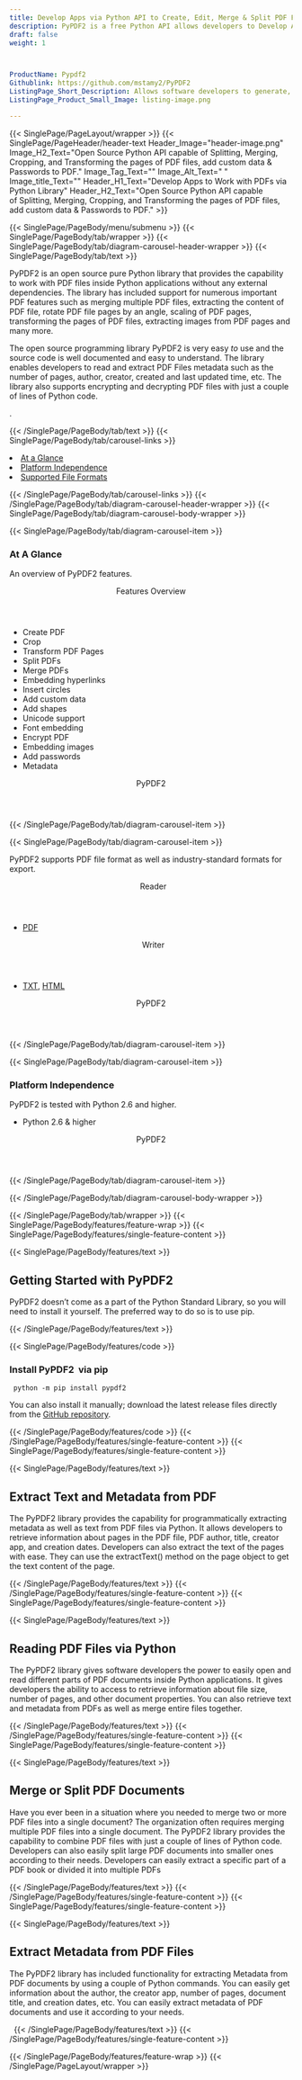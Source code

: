 ```yaml
---
title: Develop Apps via Python API to Create, Edit, Merge & Split PDF Files
description: PyPDF2 is a free Python API allows developers to Develop Apps to generate, edit, merge & split PDF Documents. Extract data & elements from PDFs via Python Library.
draft: false
weight: 1



ProductName: Pypdf2
Githublink: https://github.com/mstamy2/PyPDF2
ListingPage_Short_Description: Allows software developers to generate, edit, and merge & split PDFs from their own Python applications. Extract metadata, images & elements from PDF Files via Python Library.
ListingPage_Product_Small_Image: listing-image.png 

---
```


{{< SinglePage/PageLayout/wrapper >}}
{{< SinglePage/PageHeader/header-text
Header_Image="header-image.png"
Image_H2_Text="Open Source Python API capable of Splitting, Merging, Cropping, and Transforming the pages of PDF files, add custom data & Passwords to PDF."
Image_Tag_Text=""
Image_Alt_Text=" "
Image_title_Text=""
Header_H1_Text="Develop Apps to Work with PDFs via Python Library"
Header_H2_Text="Open Source Python API capable of Splitting, Merging, Cropping, and Transforming the pages of PDF files, add custom data & Passwords to PDF." >}}

{{< SinglePage/PageBody/menu/submenu >}}
{{< SinglePage/PageBody/tab/wrapper >}}
{{< SinglePage/PageBody/tab/diagram-carousel-header-wrapper >}}
{{< SinglePage/PageBody/tab/text >}}



<p>PyPDF2 is an open source pure Python library that provides the capability to work with PDF files inside Python applications without any external dependencies. The library has included support for numerous important PDF features such as merging multiple PDF files, extracting the content of PDF file, rotate PDF file pages by an angle, scaling of PDF pages, transforming the pages of PDF files, extracting images from PDF pages and many more.</p>
<p>The open source programming library PyPDF2 is very easy <em>to </em>use and the source code is well documented and easy to understand. The library enables developers to read and extract PDF Files metadata such as the number of pages, author, creator, created and last updated time, etc. The library also supports encrypting and decrypting PDF files with just a couple of lines of Python code.</p>
<p>.</p>

{{< /SinglePage/PageBody/tab/text >}}
{{< SinglePage/PageBody/tab/carousel-links >}}

<li data-target="#diagramcarousel" data-slide-to="0"><a href="#">At a Glance</a></li>
<li data-target="#diagramcarousel" data-slide-to="2"><a href="#">Platform Independence</a></li>
<li data-target="#diagramcarousel" data-slide-to="1"><a class="activetab" href="#">Supported File Formats</a></li>


{{< /SinglePage/PageBody/tab/carousel-links >}}
{{< /SinglePage/PageBody/tab/diagram-carousel-header-wrapper >}}
{{< SinglePage/PageBody/tab/diagram-carousel-body-wrapper >}}

{{< SinglePage/PageBody/tab/diagram-carousel-item >}}
<h3>At A Glance</h3>
<p>An overview of PyPDF2 features.</p>
<div class="diagram1 d1-poi">
<div class="d1-row">
<div class="d1-col d1-right"><header>Features Overview</header>
<ul>
<li>Create PDF</li>
<li>Crop</li>
<li>Transform PDF Pages</li>
<li>Split PDFs</li>
<li>Merge PDFs</li>
<li>Embedding hyperlinks</li>
<li>Insert circles</li>
<li>Add custom data</li>
<li>Add shapes</li>
<li>Unicode support</li>
<li>Font embedding</li>
<li>Encrypt PDF</li>
<li>Embedding images</li>
<li>Add passwords</li>
<li>Metadata</li>
</ul>
</div>
</div>
<div class="d1-logo" style="border: none;"><!--<img src="/templates/fileformat/images/product-logos/compression/net/sharpcompress-header.png" alt="Compression APIs for .NET" />--><header>PyPDF2</header><footer><small></small></footer></div>
<!--/logo--></div>
<!--/diagram1-->
{{< /SinglePage/PageBody/tab/diagram-carousel-item >}}

{{< SinglePage/PageBody/tab/diagram-carousel-item >}}
<p>PyPDF2 supports PDF file format as well as industry-standard formats for export.</p>
<div class="diagram1 d2  d1-poi">
<div class="d1-row">
<div class="d1-col d1-left"><header><i class="fa fa-arrows-v "> </i> Reader</header>
<ul>
<li><a href="https://wiki.fileformat.com/view/pdf/">PDF</a></li>
</ul>
</div>
<!--/left-->
<div class="d1-col d1-right"><header><i class="fa  fa-long-arrow-down"> </i> Writer</header>
<ul>
<li><a href="https://wiki.fileformat.com/word-processing/txt/">TXT</a>, <a href="https://wiki.fileformat.com/web/html/">HTML</a> </li>
</ul>
</div>
<!--/right--></div>
<!--/row-->
<div class="d1-logo" style="border: none;"><!--<img src="/templates/fileformat/images/product-logos/compression/net/sharpcompress-header.png" alt="Compression APIs for .NET" />--><header>PyPDF2</header><footer><small></small></footer></div>
<!--/logo--></div>
<!--/diagram2-->
{{< /SinglePage/PageBody/tab/diagram-carousel-item >}}

{{< SinglePage/PageBody/tab/diagram-carousel-item >}}
<h3>Platform Independence</h3>
<p>PyPDF2 is tested with Python 2.6 and higher.</p>
<div class="diagram1 d1-poi">
<div class="d1-row">
<div class="d1-col d1-right"><!--<header><i class="fa fa-cubes">` </i></header-->
<ul>
<li>Python 2.6 & higher</li>
</ul>
</div>
<!--/left
<div class="d1-col d1-right">&nbsp;</div> --> <!--/right--></div>
<!--/row-->
<div class="d1-logo" style="border: none;"><!--<img src="/templates/fileformat/images/product-logos/compression/net/sharpcompress-header.png" alt="Compression APIs for .NET" />--><header>PyPDF2</header><footer><small></small></footer></div>
<!--/logo--></div>
<!--/diagram2 -->
{{< /SinglePage/PageBody/tab/diagram-carousel-item >}}

{{< /SinglePage/PageBody/tab/diagram-carousel-body-wrapper >}}

{{< /SinglePage/PageBody/tab/wrapper >}}
{{< SinglePage/PageBody/features/feature-wrap >}}
{{< SinglePage/PageBody/features/single-feature-content >}}

{{< SinglePage/PageBody/features/text >}}
<h2 class="h2title">Getting Started with PyPDF2</h2>
<p>PyPDF2 doesn’t come as a part of the Python Standard Library, so you will need to install it yourself. The preferred way to do so is to use pip.</p>
{{< /SinglePage/PageBody/features/text >}}

{{< SinglePage/PageBody/features/code >}}
<h3>Install PyPDF2  via pip</h3>
<pre><code class="html"> python -m pip install pypdf2   
</code></pre>

<p>You can also install it manually; download the latest release files directly from the <a href="https://github.com/mstamy2/PyPDF2.git">GitHub repository</a>.</p>

{{< /SinglePage/PageBody/features/code >}}
{{< /SinglePage/PageBody/features/single-feature-content >}}
{{< SinglePage/PageBody/features/single-feature-content >}}

{{< SinglePage/PageBody/features/text >}}
<h2 class="h2title">Extract Text and Metadata from PDF</h2>
<p>The PyPDF2 library provides the capability for programmatically extracting metadata as well as text from PDF files via Python. It allows developers to retrieve information about pages in the PDF file, PDF author, title, creator app, and creation dates. Developers can also extract the text of the pages with ease. They can use the extractText() method on the page object to get the text content of the page.</p>

{{< /SinglePage/PageBody/features/text >}}
{{< /SinglePage/PageBody/features/single-feature-content >}}
{{< SinglePage/PageBody/features/single-feature-content >}}

{{< SinglePage/PageBody/features/text >}}
<h2 class="h2title">Reading PDF Files via Python</h2>
<p>The PyPDF2 library gives software developers the power to easily open and read different parts of PDF documents inside Python applications. It gives developers the ability to access to retrieve information about file size, number of pages, and other document properties. You can also retrieve text and metadata from PDFs as well as merge entire files together.</p>

{{< /SinglePage/PageBody/features/text >}}
{{< /SinglePage/PageBody/features/single-feature-content >}}
{{< SinglePage/PageBody/features/single-feature-content >}}

{{< SinglePage/PageBody/features/text >}}
<h2 class="h2title">Merge or Split PDF Documents</h2>
<p>Have you ever been in a situation where you needed to merge two or more PDF files into a single document? The organization often requires merging multiple PDF files into a single document. The PyPDF2 library provides the capability to combine PDF files with just a couple of lines of Python code. Developers can also easily split large PDF documents into smaller ones according to their needs. Developers can easily extract a specific part of a PDF book or divided it into multiple PDFs</p>

{{< /SinglePage/PageBody/features/text >}}
{{< /SinglePage/PageBody/features/single-feature-content >}}
{{< SinglePage/PageBody/features/single-feature-content >}}

{{< SinglePage/PageBody/features/text >}}
<h2 class="h2title">Extract Metadata from PDF Files</h2>
<p>The PyPDF2 library has included functionality for extracting Metadata from PDF documents by using a couple of Python commands. You can easily get information about the author, the creator app, number of pages, document title, and creation dates, etc. You can easily extract metadata of PDF documents and use it according to your needs.</p>

 
{{< /SinglePage/PageBody/features/text >}}
{{< /SinglePage/PageBody/features/single-feature-content >}}

{{< /SinglePage/PageBody/features/feature-wrap >}}
{{< /SinglePage/PageLayout/wrapper >}}